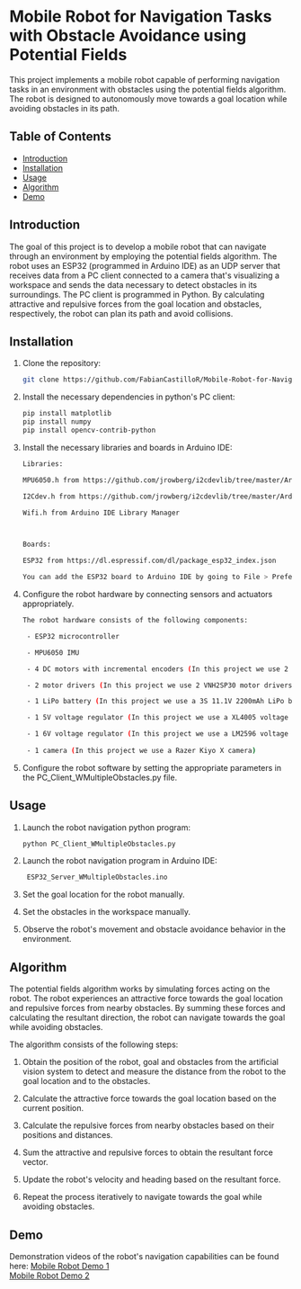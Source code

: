 # Mobile Robot for Navigation Tasks with Obstacle Avoidance using Potential Fields

This project implements a mobile robot capable of performing navigation tasks in an environment with obstacles using the potential fields algorithm. The robot is designed to autonomously move towards a goal location while avoiding obstacles in its path.


## Table of Contents

- [Introduction](#introduction)
- [Installation](#installation)
- [Usage](#usage)
- [Algorithm](#algorithm)
- [Demo](#demo)


## Introduction

The goal of this project is to develop a mobile robot that can navigate through an environment by employing the potential fields algorithm. The robot uses an ESP32 (programmed in Arduino IDE) as an UDP server that receives data from a PC client connected to a camera that's visualizing a workspace and sends the data necessary to detect obstacles in its surroundings. The PC client is programmed in Python. By calculating attractive and repulsive forces from the goal location and obstacles, respectively, the robot can plan its path and avoid collisions.


## Installation

1. Clone the repository:

   ```bash
   git clone https://github.com/FabianCastilloR/Mobile-Robot-for-Navigation.git
   ```

2. Install the necessary dependencies in python's PC client:

   ```bash
   pip install matplotlib
   pip install numpy
   pip install opencv-contrib-python
   ```

3. Install the necessary libraries and boards in Arduino IDE:

   ```bash
   Libraries:

   MPU6050.h from https://github.com/jrowberg/i2cdevlib/tree/master/Arduino/MPU6050

   I2Cdev.h from https://github.com/jrowberg/i2cdevlib/tree/master/Arduino/I2Cdev

   Wifi.h from Arduino IDE Library Manager



   Boards:

   ESP32 from https://dl.espressif.com/dl/package_esp32_index.json

   You can add the ESP32 board to Arduino IDE by going to File > Preferences > Additional Boards Manager URLs and adding the link above.
   ```

4. Configure the robot hardware by connecting sensors and actuators appropriately.

   ```bash
   The robot hardware consists of the following components:

    - ESP32 microcontroller

    - MPU6050 IMU

    - 4 DC motors with incremental encoders (In this project we use 2 microgeared motors of 6VDC at 100RPM and 2 microgeared motors of 6VDC at 50RPM, both with 14 CPR encoders)

    - 2 motor drivers (In this project we use 2 VNH2SP30 motor drivers)

    - 1 LiPo battery (In this project we use a 3S 11.1V 2200mAh LiPo battery)

    - 1 5V voltage regulator (In this project we use a XL4005 voltage regulator)

    - 1 6V voltage regulator (In this project we use a LM2596 voltage regulator)
    
    - 1 camera (In this project we use a Razer Kiyo X camera)
   ```

5. Configure the robot software by setting the appropriate parameters in the PC_Client_WMultipleObstacles.py file.


## Usage

1. Launch the robot navigation python program:

   ```bash
   python PC_Client_WMultipleObstacles.py
   ```

2. Launch the robot navigation program in Arduino IDE:

   ```bash
    ESP32_Server_WMultipleObstacles.ino
    ```

3. Set the goal location for the robot manually.

4. Set the obstacles in the workspace manually.

5. Observe the robot's movement and obstacle avoidance behavior in the environment.


## Algorithm

The potential fields algorithm works by simulating forces acting on the robot. The robot experiences an attractive force towards the goal location and repulsive forces from nearby obstacles. By summing these forces and calculating the resultant direction, the robot can navigate towards the goal while avoiding obstacles.

The algorithm consists of the following steps:

1. Obtain the position of the robot, goal and obstacles from the artificial vision system to detect and measure the distance from the robot to the goal location and to the obstacles.

2. Calculate the attractive force towards the goal location based on the current position.

3. Calculate the repulsive forces from nearby obstacles based on their positions and distances.

4. Sum the attractive and repulsive forces to obtain the resultant force vector.

5. Update the robot's velocity and heading based on the resultant force.

6. Repeat the process iteratively to navigate towards the goal while avoiding obstacles.


## Demo

Demonstration videos of the robot's navigation capabilities can be found here:
    [Mobile Robot Demo 1](https://youtu.be/NOnhNL_rm1k)    
    [Mobile Robot Demo 2](https://youtube.com/shorts/4KPQuJDRXes?feature=share)